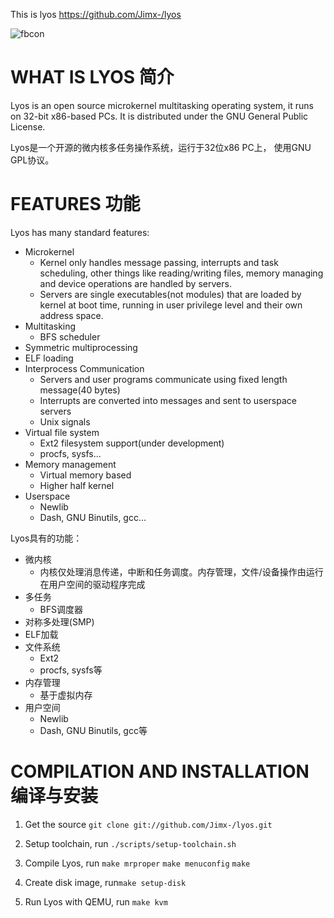 This is lyos <https://github.com/Jimx-/lyos>

![fbcon][1]

WHAT IS LYOS 简介
===============
    
Lyos is an open source microkernel multitasking operating system, it runs
on 32-bit x86-based PCs. It is distributed under the GNU General Public License.

Lyos是一个开源的微内核多任务操作系统，运行于32位x86 PC上， 使用GNU GPL协议。

FEATURES 功能
============
Lyos has many standard features:

* Microkernel
    - Kernel only handles message passing, interrupts and task scheduling, other things like reading/writing files, memory managing and device operations are handled by servers.
    - Servers are single executables(not modules) that are loaded by kernel at boot time, running in user privilege level and their own address space.
* Multitasking
    - BFS scheduler 
* Symmetric multiprocessing
* ELF loading
* Interprocess Communication
    - Servers and user programs communicate using fixed length message(40 bytes)
    - Interrupts are converted into messages and sent to userspace servers
    - Unix signals
* Virtual file system
    - Ext2 filesystem support(under development)
    - procfs, sysfs...
* Memory management
    - Virtual memory based
    - Higher half kernel
* Userspace
    - Newlib
    - Dash, GNU Binutils, gcc...

Lyos具有的功能：

* 微内核
    - 内核仅处理消息传递，中断和任务调度。内存管理，文件/设备操作由运行在用户空间的驱动程序完成
* 多任务
    - BFS调度器
* 对称多处理(SMP)
* ELF加载
* 文件系统
    - Ext2
    - procfs, sysfs等
* 内存管理
    - 基于虚拟内存
* 用户空间
    - Newlib
    - Dash, GNU Binutils, gcc等

COMPILATION AND INSTALLATION 编译与安装
======================================

1. Get the source ```git clone git://github.com/Jimx-/lyos.git```

2. Setup toolchain, run ``./scripts/setup-toolchain.sh``
3. Compile Lyos, run
    `make mrproper`
    `make menuconfig`
    `make`

4. Create disk image, run```make setup-disk```

5. Run Lyos with QEMU, run ```make kvm``` 

  [1]: http://jimx.1x.net/images/screenshot-7.png
  